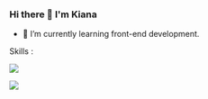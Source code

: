 ### Hi there 👋 I'm Kiana
- 🌱 I’m currently learning front-end development.

Skills :
<p align="left">
  <a href="https://skillicons.dev">
    <img src="https://skillicons.dev/icons?i=html,css,bootstrap,js,react,ts,tailwind"/>
  </a>
</p>
<a href="https://github.com/kianakermani/kianakermani">
  <img src="https://github-readme-stats.vercel.app/api/top-langs/?kianakermani" />
</a>
